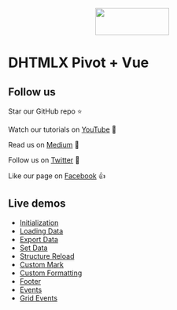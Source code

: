 <p align="center">
	<a href="https://dhtmlx.github.io/vue-pivot-demo/?path=/story/pivot--initialization">
		<img src="https://dhtmlx.github.io/vue-suite-demo/logo.svg" width="150" height="55">
	</a>
</p>


# DHTMLX Pivot + Vue

## Follow us

Star our GitHub repo :star:

Watch our tutorials on [YouTube](https://www.youtube.com/user/dhtmlx/videos) :eyes:

Read us on [Medium](https://medium.com/@dhtmlx) :newspaper:

Follow us on [Twitter](https://twitter.com/dhtmlx) :feet:

Like our page on [Facebook](https://www.facebook.com/dhtmlx/) :thumbsup:

## Live demos

- [Initialization](https://dhtmlx.github.io/vue-pivot-demo/?path=/story/pivot--initialization)
- [Loading Data](https://dhtmlx.github.io/vue-pivot-demo/?path=/story/pivot--loading-data)
- [Export Data](https://dhtmlx.github.io/vue-pivot-demo/?path=/story/pivot--export-data)
- [Set Data](https://dhtmlx.github.io/vue-pivot-demo/?path=/story/pivot--set-data)
- [Structure Reload](https://dhtmlx.github.io/vue-pivot-demo/?path=/story/pivot--structure-reload)
- [Custom Mark](https://dhtmlx.github.io/vue-pivot-demo/?path=/story/pivot--custom-mark)
- [Custom Formatting](https://dhtmlx.github.io/vue-pivot-demo/?path=/story/pivot--custom-formatting)
- [Footer](https://dhtmlx.github.io/vue-pivot-demo/?path=/story/pivot--footer)
- [Events](https://dhtmlx.github.io/vue-pivot-demo/?path=/story/pivot--events)
- [Grid Events](https://dhtmlx.github.io/vue-pivot-demo/?path=/story/pivot--grid-events)
